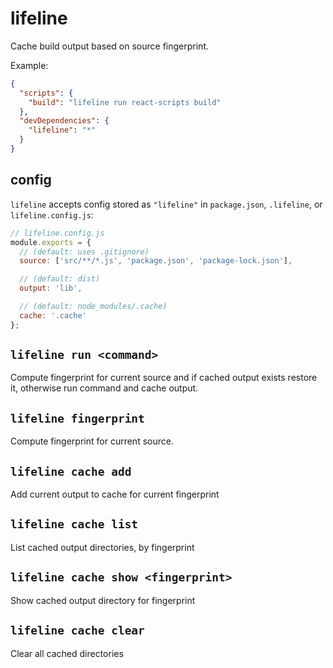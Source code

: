 # lifeline

Cache build output based on source fingerprint.

Example:

```json
{
  "scripts": {
    "build": "lifeline run react-scripts build"
  },
  "devDependencies": {
    "lifeline": "*"
  }
}
```

## config

`lifeline` accepts config stored as `"lifeline"` in `package.json`, `.lifeline`, or `lifeline.config.js`:

```js
// lifeline.config.js
module.exports = {
  // (default: uses .gitignore)
  source: ['src/**/*.js', 'package.json', 'package-lock.json'],

  // (default: dist)
  output: 'lib',

  // (default: node_modules/.cache)
  cache: '.cache'
};
```

## `lifeline run <command>`

Compute fingerprint for current source and if cached output exists restore it, otherwise run command and cache output.

## `lifeline fingerprint`

Compute fingerprint for current source.

## `lifeline cache add`

Add current output to cache for current fingerprint

## `lifeline cache list`

List cached output directories, by fingerprint

## `lifeline cache show <fingerprint>`

Show cached output directory for fingerprint

## `lifeline cache clear`

Clear all cached directories
